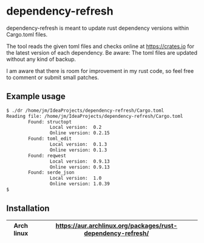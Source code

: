 # dependency-refresh

dependency-refresh is meant to update rust dependency versions within Cargo.toml files.

The tool reads the given toml files and checks online at https://crates.io for the latest version of each dependency. Be aware: The toml files are updated without any kind of backup.

I am aware that there is room for improvement in my rust code, so feel free to comment or submit small patches.

## Example usage

```sh
$ ./dr /home/jm/IdeaProjects/dependency-refresh/Cargo.toml
Reading file: /home/jm/IdeaProjects/dependency-refresh/Cargo.toml
        Found: structopt
                Local version:  0.2
                Online version: 0.2.15
        Found: toml_edit
                Local version:  0.1.3
                Online version: 0.1.3
        Found: reqwest
                Local version:  0.9.13
                Online version: 0.9.13
        Found: serde_json
                Local version:  1.0
                Online version: 1.0.39
$
```

## Installation

|  Arch linux | https://aur.archlinux.org/packages/rust-dependency-refresh/ |
|-------------|-------------------------------------------------------------|
